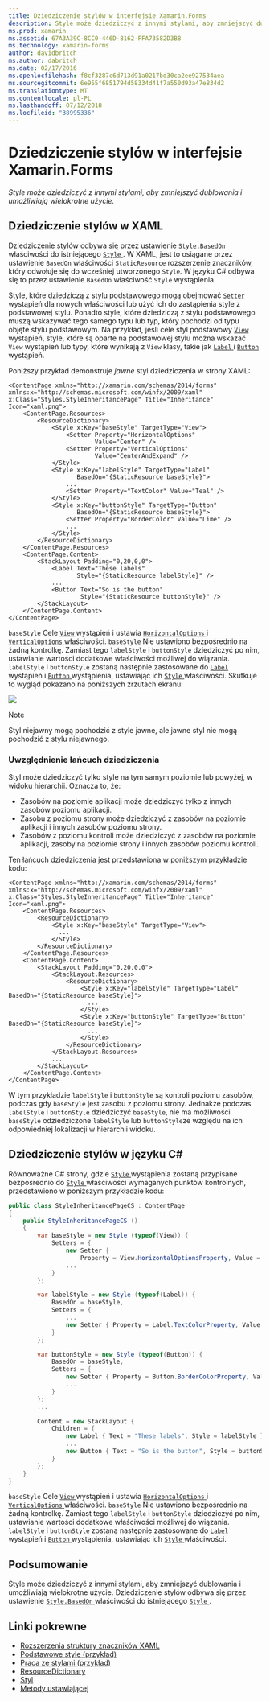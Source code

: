 ```yaml
---
title: Dziedziczenie stylów w interfejsie Xamarin.Forms
description: Style może dziedziczyć z innymi stylami, aby zmniejszyć dublowania i umożliwiają wielokrotne użycie. W tym artykule opisano sposób przeprowadzenia dziedziczenie stylów aplikacji Xamarin.Forms.
ms.prod: xamarin
ms.assetid: 67A3A39C-8CC0-446D-8162-FFA73582D3B8
ms.technology: xamarin-forms
author: davidbritch
ms.author: dabritch
ms.date: 02/17/2016
ms.openlocfilehash: f8cf3287c6d713d91a0217bd30ca2ee927534aea
ms.sourcegitcommit: 6e955f6851794d58334d41f7a550d93a47e834d2
ms.translationtype: MT
ms.contentlocale: pl-PL
ms.lasthandoff: 07/12/2018
ms.locfileid: "38995336"
---
```

# <a name="style-inheritance-in-xamarinforms"></a>Dziedziczenie stylów w interfejsie Xamarin.Forms

_Style może dziedziczyć z innymi stylami, aby zmniejszyć dublowania i umożliwiają wielokrotne użycie._

## <a name="style-inheritance-in-xaml"></a>Dziedziczenie stylów w XAML

Dziedziczenie stylów odbywa się przez ustawienie [ `Style.BasedOn` ](xref:Xamarin.Forms.Style.BasedOn) właściwości do istniejącego [ `Style` ](xref:Xamarin.Forms.Style). W XAML, jest to osiągane przez ustawienie `BasedOn` właściwości `StaticResource` rozszerzenie znaczników, który odwołuje się do wcześniej utworzonego `Style`. W języku C# odbywa się to przez ustawienie `BasedOn` właściwość `Style` wystąpienia.

Style, które dziedziczą z stylu podstawowego mogą obejmować [ `Setter` ](xref:Xamarin.Forms.Setter) wystąpień dla nowych właściwości lub użyć ich do zastąpienia style z podstawowej stylu. Ponadto style, które dziedziczą z stylu podstawowego muszą wskazywać tego samego typu lub typ, który pochodzi od typu objęte stylu podstawowym. Na przykład, jeśli cele styl podstawowy [ `View` ](xref:Xamarin.Forms.View) wystąpień, style, które są oparte na podstawowej stylu można wskazać `View` wystąpień lub typy, które wynikają z `View` klasy, takie jak [ `Label` ](xref:Xamarin.Forms.Label) i [ `Button` ](xref:Xamarin.Forms.Button) wystąpień.

Poniższy przykład demonstruje *jawne* styl dziedziczenia w strony XAML:

```xaml
<ContentPage xmlns="http://xamarin.com/schemas/2014/forms" xmlns:x="http://schemas.microsoft.com/winfx/2009/xaml" x:Class="Styles.StyleInheritancePage" Title="Inheritance" Icon="xaml.png">
    <ContentPage.Resources>
        <ResourceDictionary>
            <Style x:Key="baseStyle" TargetType="View">
                <Setter Property="HorizontalOptions"
                        Value="Center" />
                <Setter Property="VerticalOptions"
                        Value="CenterAndExpand" />
            </Style>
            <Style x:Key="labelStyle" TargetType="Label"
                   BasedOn="{StaticResource baseStyle}">
                ...
                <Setter Property="TextColor" Value="Teal" />
            </Style>
            <Style x:Key="buttonStyle" TargetType="Button"
                   BasedOn="{StaticResource baseStyle}">
                <Setter Property="BorderColor" Value="Lime" />
                ...
            </Style>
        </ResourceDictionary>
    </ContentPage.Resources>
    <ContentPage.Content>
        <StackLayout Padding="0,20,0,0">
            <Label Text="These labels"
                   Style="{StaticResource labelStyle}" />
            ...
            <Button Text="So is the button"
                    Style="{StaticResource buttonStyle}" />
        </StackLayout>
    </ContentPage.Content>
</ContentPage>
```

`baseStyle` Cele [ `View` ](xref:Xamarin.Forms.View) wystąpień i ustawia [ `HorizontalOptions` ](xref:Xamarin.Forms.View.HorizontalOptions) i [ `VerticalOptions` ](xref:Xamarin.Forms.View.VerticalOptions) właściwości. `baseStyle` Nie ustawiono bezpośrednio na żadną kontrolkę. Zamiast tego `labelStyle` i `buttonStyle` dziedziczyć po nim, ustawianie wartości dodatkowe właściwości możliwej do wiązania. `labelStyle` i `buttonStyle` zostaną następnie zastosowane do [ `Label` ](xref:Xamarin.Forms.Label) wystąpień i [ `Button` ](xref:Xamarin.Forms.Button) wystąpienia, ustawiając ich [ `Style` ](xref:Xamarin.Forms.VisualElement.Style) właściwości. Skutkuje to wygląd pokazano na poniższych zrzutach ekranu:

[![](inheritance-images/style-inheritance.png)](inheritance-images/style-inheritance-large.png#lightbox)

> [!NOTE]
> Styl niejawny mogą pochodzić z style jawne, ale jawne styl nie mogą pochodzić z stylu niejawnego.

### <a name="respecting-the-inheritance-chain"></a>Uwzględnienie łańcuch dziedziczenia

Styl może dziedziczyć tylko style na tym samym poziomie lub powyżej, w widoku hierarchii. Oznacza to, że:

- Zasobów na poziomie aplikacji może dziedziczyć tylko z innych zasobów poziomu aplikacji.
- Zasobu z poziomu strony może dziedziczyć z zasobów na poziomie aplikacji i innych zasobów poziomu strony.
- Zasobów z poziomu kontroli może dziedziczyć z zasobów na poziomie aplikacji, zasoby na poziomie strony i innych zasobów poziomu kontroli.

Ten łańcuch dziedziczenia jest przedstawiona w poniższym przykładzie kodu:

```xaml
<ContentPage xmlns="http://xamarin.com/schemas/2014/forms" xmlns:x="http://schemas.microsoft.com/winfx/2009/xaml" x:Class="Styles.StyleInheritancePage" Title="Inheritance" Icon="xaml.png">
    <ContentPage.Resources>
        <ResourceDictionary>
            <Style x:Key="baseStyle" TargetType="View">
              ...
            </Style>
        </ResourceDictionary>
    </ContentPage.Resources>
    <ContentPage.Content>
        <StackLayout Padding="0,20,0,0">
            <StackLayout.Resources>
                <ResourceDictionary>
                    <Style x:Key="labelStyle" TargetType="Label" BasedOn="{StaticResource baseStyle}">
                      ...
                    </Style>
                    <Style x:Key="buttonStyle" TargetType="Button" BasedOn="{StaticResource baseStyle}">
                      ...
                    </Style>
                </ResourceDictionary>
            </StackLayout.Resources>
            ...
        </StackLayout>
    </ContentPage.Content>
</ContentPage>
```

W tym przykładzie `labelStyle` i `buttonStyle` są kontroli poziomu zasobów, podczas gdy `baseStyle` jest zasobu z poziomu strony. Jednakże podczas `labelStyle` i `buttonStyle` dziedziczyć `baseStyle`, nie ma możliwości `baseStyle` odziedziczone `labelStyle` lub `buttonStyle`ze względu na ich odpowiedniej lokalizacji w hierarchii widoku.

## <a name="style-inheritance-in-c35"></a>Dziedziczenie stylów w języku C&#35;

Równoważne C# strony, gdzie [ `Style` ](xref:Xamarin.Forms.Style) wystąpienia zostaną przypisane bezpośrednio do [ `Style` ](xref:Xamarin.Forms.VisualElement.Style) właściwości wymaganych punktów kontrolnych, przedstawiono w poniższym przykładzie kodu:

```csharp
public class StyleInheritancePageCS : ContentPage
{
    public StyleInheritancePageCS ()
    {
        var baseStyle = new Style (typeof(View)) {
            Setters = {
                new Setter {
                    Property = View.HorizontalOptionsProperty, Value = LayoutOptions.Center    },
                ...
            }
        };

        var labelStyle = new Style (typeof(Label)) {
            BasedOn = baseStyle,
            Setters = {
                ...
                new Setter { Property = Label.TextColorProperty, Value = Color.Teal    }
            }
        };

        var buttonStyle = new Style (typeof(Button)) {
            BasedOn = baseStyle,
            Setters = {
                new Setter { Property = Button.BorderColorProperty, Value =    Color.Lime },
                ...
            }
        };
        ...

        Content = new StackLayout {
            Children = {
                new Label { Text = "These labels", Style = labelStyle },
                ...
                new Button { Text = "So is the button", Style = buttonStyle }
            }
        };
    }
}
```

`baseStyle` Cele [ `View` ](xref:Xamarin.Forms.View) wystąpień i ustawia [ `HorizontalOptions` ](xref:Xamarin.Forms.View.HorizontalOptions) i [ `VerticalOptions` ](xref:Xamarin.Forms.View.VerticalOptions) właściwości. `baseStyle` Nie ustawiono bezpośrednio na żadną kontrolkę. Zamiast tego `labelStyle` i `buttonStyle` dziedziczyć po nim, ustawianie wartości dodatkowe właściwości możliwej do wiązania. `labelStyle` i `buttonStyle` zostaną następnie zastosowane do [ `Label` ](xref:Xamarin.Forms.Label) wystąpień i [ `Button` ](xref:Xamarin.Forms.Button) wystąpienia, ustawiając ich [ `Style` ](xref:Xamarin.Forms.VisualElement.Style) właściwości.

## <a name="summary"></a>Podsumowanie

Style może dziedziczyć z innymi stylami, aby zmniejszyć dublowania i umożliwiają wielokrotne użycie. Dziedziczenie stylów odbywa się przez ustawienie [ `Style.BasedOn` ](xref:Xamarin.Forms.Style.BasedOn) właściwości do istniejącego [ `Style` ](xref:Xamarin.Forms.Style).


## <a name="related-links"></a>Linki pokrewne

- [Rozszerzenia struktury znaczników XAML](~/xamarin-forms/xaml/xaml-basics/xaml-markup-extensions.md)
- [Podstawowe style (przykład)](https://developer.xamarin.com/samples/xamarin-forms/UserInterface/Styles/BasicStyles/)
- [Praca ze stylami (przykład)](https://developer.xamarin.com/samples/xamarin-forms/WorkingWithStyles/)
- [ResourceDictionary](xref:Xamarin.Forms.ResourceDictionary)
- [Styl](xref:Xamarin.Forms.Style)
- [Metody ustawiającej](xref:Xamarin.Forms.Setter)
